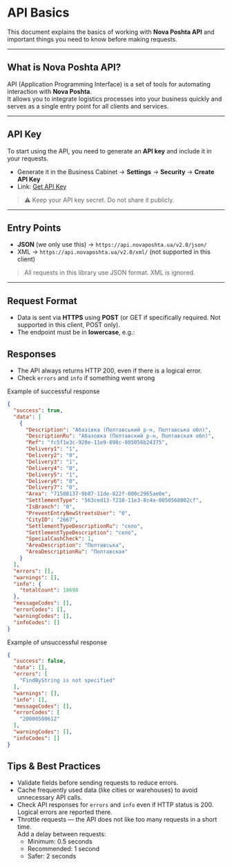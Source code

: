 # API Basics

This document explains the basics of working with **Nova Poshta API** and important things you need to know before
making requests.

---

## What is Nova Poshta API?

API (Application Programming Interface) is a set of tools for automating interaction with **Nova Poshta**.  
It allows you to integrate logistics processes into your business quickly and serves as a single entry point for all
clients and services.

---

## API Key

To start using the API, you need to generate an **API key** and include it in your requests.

- Generate it in the Business Cabinet → **Settings** → **Security** → **Create API Key**
- Link: [Get API Key](https://new.novaposhta.ua/dashboard/settings/developers)

> ⚠️ Keep your API key secret. Do not share it publicly.

---

## Entry Points

- **JSON** (we only use this) → `https://api.novaposhta.ua/v2.0/json/`
- XML → `https://api.novaposhta.ua/v2.0/xml/` (not supported in this client)

> All requests in this library use JSON format. XML is ignored.

---

## Request Format

- Data is sent via **HTTPS** using **POST** (or GET if specifically required. Not supported in this client, POST only).
- The endpoint must be in **lowercase**, e.g.:

## Responses

- The API always returns HTTP 200, even if there is a logical error.
- Check `errors` and `info` if something went wrong

Example of successful response

```json
{
  "success": true,
  "data": [
    {
      "Description": "Абазівка (Полтавський р-н, Полтавська обл)",
      "DescriptionRu": "Абазовка (Полтавский р-н, Полтавская обл)",
      "Ref": "fc5f1e3c-928e-11e9-898c-005056b24375",
      "Delivery1": "1",
      "Delivery2": "0",
      "Delivery3": "1",
      "Delivery4": "0",
      "Delivery5": "1",
      "Delivery6": "0",
      "Delivery7": "0",
      "Area": "71508137-9b87-11de-822f-000c2965ae0e",
      "SettlementType": "563ced13-f210-11e3-8c4a-0050568002cf",
      "IsBranch": "0",
      "PreventEntryNewStreetsUser": "0",
      "CityID": "2667",
      "SettlementTypeDescriptionRu": "село",
      "SettlementTypeDescription": "село",
      "SpecialCashCheck": 1,
      "AreaDescription": "Полтавська",
      "AreaDescriptionRu": "Полтавская"
    }
  ],
  "errors": [],
  "warnings": [],
  "info": {
    "totalCount": 10698
  },
  "messageCodes": [],
  "errorCodes": [],
  "warningCodes": [],
  "infoCodes": []
}
```

Example of unsuccessful response

```json
{
  "success": false,
  "data": [],
  "errors": [
    "FindByString is not specified"
  ],
  "warnings": [],
  "info": [],
  "messageCodes": [],
  "errorCodes": [
    "20000500612"
  ],
  "warningCodes": [],
  "infoCodes": []
}
```

## Tips & Best Practices

* Validate fields before sending requests to reduce errors.
* Cache frequently used data (like cities or warehouses) to avoid unnecessary API calls.
* Check API responses for `errors` and `info` even if HTTP status is 200. Logical errors are reported there.
* Throttle requests — the API does not like too many requests in a short time.  
  Add a delay between requests:
    - Minimum: 0.5 seconds
    - Recommended: 1 second
    - Safer: 2 seconds